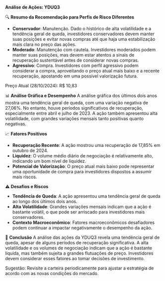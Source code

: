 **Análise de Ações: YDUQ3**

🔍 **Resumo da Recomendação para Perfis de Risco Diferentes**
- **Conservador**: Manutenção. Dado o histórico de alta volatilidade e a tendência geral de queda, investidores conservadores devem manter suas posições e evitar novas compras até que haja uma estabilização mais clara no preço das ações.
- **Moderado**: Manutenção com cautela. Investidores moderados podem manter suas posições, mas devem estar atentos a sinais de recuperação sustentável antes de considerar novas compras.
- **Agressivo**: Compra. Investidores com perfil agressivo podem considerar a compra, aproveitando o preço atual mais baixo e a recente recuperação, apostando em uma possível valorização futura.

Preço Atual (28/10/2024): R$ 10,83

📊 **Análise Gráfica e Desempenho**
A análise gráfica dos últimos dois anos mostra uma tendência geral de queda, com uma variação negativa de 27,06%. No entanto, houve períodos significativos de recuperação, especialmente entre abril e julho de 2023. A ação também apresentou alta volatilidade, com grandes variações mensais tanto positivas quanto negativas.

📈 **Fatores Positivos**
- **Recuperação Recente**: A ação mostrou uma recuperação de 17,85% em outubro de 2024.
- **Liquidez**: O volume médio diário de negociação é relativamente alto, indicando um bom nível de liquidez.
- **Potencial de Valorização**: O preço atual mais baixo pode representar uma oportunidade de compra para investidores dispostos a assumir mais riscos.

⚠️ **Desafios e Riscos**
- **Tendência de Queda**: A ação apresentou uma tendência geral de queda ao longo dos últimos dois anos.
- **Alta Volatilidade**: Grandes variações mensais indicam que a ação é bastante volátil, o que pode ser arriscado para investidores mais conservadores.
- **Contexto Macroeconômico**: Fatores macroeconômicos desafiadores podem continuar a impactar negativamente o desempenho da ação.

📌 **Conclusão**
A análise das ações da YDUQ3 revela uma tendência geral de queda, apesar de alguns períodos de recuperação significativa. A alta volatilidade e os volumes de negociação indicam que a ação é bastante líquida, mas também sujeita a grandes flutuações de preço. Investidores devem considerar esses fatores ao tomar decisões de investimento.

Sugestão: Revisite a carteira periodicamente para ajustar a estratégia de acordo com as novas condições do mercado.